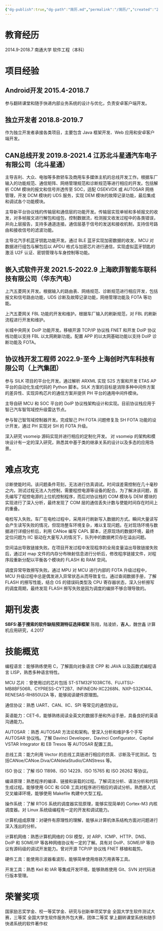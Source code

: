 ```yaml
---
{"dg-publish":true,"dg-path":"简历.md","permalink":"/简历/","created":"2023-09-06T14:23:45.000+08:00","updated":"2024-01-27T20:42:14.722+08:00"}
---
```


# 教育经历

2014.9-2018.7 南通大学 软件工程（本科）

# 项目经验

## Android开发 2015.4-2018.7

参与翻转课堂和随手快递内部业务系统的设计与优化，负责安卓客户端开发。

## 独立开发者 2018.8-2019.7

作为独立开发者承接各类项目，主要包含 Java 框架开发、Web 应用和安卓客户端开发。

## CAN总线开发 2019.8-2021.4 江苏北斗星通汽车电子有限公司（北斗星通）

主导吉利、大众、电咖等多款轿车及商用车多媒体主机的总线开发工作。根据车厂输入的功能规范、通信矩阵、网络管理规范和诊断规范等进行相应的开发。包括解析 COM 模块的报文和信号并透传至 SOC，适配 OSEKVDX 或 AUTOSAR 网络管理，开发 DCM 模块的 UDS 服务，实现 DEM 模块的故障记录功能，最后集成和调试各个功能模块。

主导新平台协议栈的传输层和通信层的功能开发。传输层实现单帧和多帧报文的收发，对多帧报文进行解包和组包，控制数据流，检测报文收发过程中的各类错误，并向上层报告，支持多通道连接。通信层基于信号的发送和接收机制，支持信号路由和接收信号的滤波功能。

主导北汽手机蓝牙钥匙功能开发。通过 BLE 蓝牙实现加密数据的收发，MCU 对数据进行组包与解包后以 APDU 格式与加密芯片进行通信，实现虚拟蓝牙钥匙的激活 U2F 认证、密钥管理与车身控制等功能。

## 嵌入式软件开发 2021.5-2022.9 上海欧菲智能车联科技有限公司（华东汽电）

上汽五菱网关开发。根据输入的路由表、网络规范、诊断规范进行相应开发，包括报文和信号路由功能，UDS 诊断及故障记录功能，网络管理功能及 FOTA 等功能。

上汽五菱网关 FBL 功能的开发和维护。根据车厂输入的刷新规范，对 FBL 的刷新流程进行开发和维护。

长城中央网关 DoIP 功能开发。移植开源 TCP/IP 协议栈 FNET 和开发 DoIP 协议栈功能以支持 FBL 以太网刷新功能。配置 APP 的以太网基础功能以支持 DoIP 诊断功能及 FOTA。

## 协议栈开发工程师 2022.9-至今 上海创时汽车科技有限公司（上汽集团）

参与 SILK 项目的平台化开发。通过解析 ARXML 实现 S2S 方案和开发 ETAS AP 平台的自动化生成代码的 Python 脚本。SILK 方案的目标是消除多种中间件方案的差异性、实现异构芯片的通信方案并提供 PH 平台的通用中间件模块。

主导自研 MCU 和 SOC 平台的 DoIP 协议栈架构设计和实现。目前协议栈应用于智己汽车智驾域控升级雷达节点。

参与智己智驾域控制器开发。完成智己 PH FOTA 问题修复及 SH FOTA 功能的设计开发，通过 PH 实现对 SH 的 FOTA 升级。

深入研究 vsomeip 源码实现并进行相应的定制化开发。 对 vsomeip 的架构和模块设计有一定的深入研究，熟悉其中基于类的继承关系的设计以及多态的应用场景。

# 难点攻克

诊断使能时间。该问题条件苛刻，无法进行仿真调试。时间误差需控制在几十毫秒之内，测试过程无法人为控制，需要程控电源等设备的配合。为了解决该问题，首先编写了程控电源的上位机控制程序，而后对协议栈的 COM 模块与 DEM 模块的实现进行了深入分析，最终发现了 COM 层的通信丢失计数与使能时间存在时间上的重叠。

电检写入失败。车厂在电检过程中，采用并行刷新写入数据的方式。瞬间大量读写会产生读写失败的情况，但现场整车环境复杂，难以复现问题。在对现场环境与数据进行详细分析后，利用 CANoe 编写 CAPL 脚本，还原现场的数据环境，最终定位问题为 IIC 驱动在大量写入的情况下，队列中的数据拷贝存在溢出问题。

空间溢出导致链接失败。在项目开发过程中发现程序的全局变量溢出导致链接失败后，通过对 map 文件的内存分布映射信息进行分析后，修改程序链接文件，对程序段重新分配以平衡各个模块的 FLASH 和 RAM 空间。

调度异常导致擦写失败。通过 MPU 对 MCU 进行内部的 FOTA 升级过程中，MCU 升级过程中总是偶发进入异常状态从而导致复位。通过查阅数据手册，了解 FLASH 的擦写性能，结合 OS 的错误码类型及 CPU 寄存器状态，深入分析擦写的调度周期，最终发现 FLASH 擦写失败是因为调度的编排不够合理导致的。

# 期刊发表

**SBFS:基于搜索的软件缺陷预测特征选择框架**
陈翔，陆凌娇，**吉人**，魏世鑫
计算机应用研究，4.2017

# 技能概览

编程语言：能够熟练使用 C，了解面向对象语言 CPP 和 JAVA 以及函数式编程语言 LISP，熟悉多种语言特性。

MCU 芯片：曾使用过的芯片包括 ST-STM32F103RCT6、FUJITSU-MB8BF506R、CYPRESS-CYT2B7、INFINEON-XC2268N、NXP-S32K144、RENESAS-RH850U2A 等，能够阅读硬件原理图。

通信协议：熟悉 UART、CAN、IIC、SPI 等常见的通信协议。

英语能力：CET-6，能够熟练阅读全英文的数据手册和外设手册，具备良好的英语沟通能力。

AUTOSAR ：熟悉 AUTOSAR 方法论和架构。曾深入分析和维护多个手写 AUTOSAR 协议栈。了解 Davinci Developer、Davinci Configurator、Capital VSTAR Integrator 和 EB Tresos 等 AUTOSAR 配置工具。

总线工具：能力利用 Vector 的总线工具链进行相应的仿真、诊断及干扰测试。包括CANoe/CANoe.Diva/CANdelaStudio/CANStress 等。

ISO 协议：了解 ISO 11898、ISO 14229、ISO 15765 和 ISO 26262 等协议。

编译原理：熟悉程序的编译、链接和装载的过程。了解词法分析、语法分析和代码生成过程。能够使用 GCC 和 GDB 工具对程序进行相应的调试分析。熟悉嵌入式交叉编译环境，能够使用 Makefile 构建中大型工程。

操作系统：了解 RTOS 系统的调度器实现原理，能够实现简单的 Cortex-M3 内核调度器。对 Linux 系统级编程有一定的开发和调试能力。

计算机组成原理：对硬件有原理性的理解，能够从计算机体系结构方面对问题进行深入浅出的分析。

计算机网络：熟悉计算机网络的 OSI 模型，对 ARP、ICMP、HTTP、DNS、DoIP 和 SOME/IP 等各种网络协议有一定的了解。具有对 DoIP、SOME/IP 等协议有源码级的调试开发能力。曾对开源 TCP/IP 协议栈 FNET 移植和裁剪。

硬件工具：能使用示波器看波形，能够简单使用烙铁万用表等工具。

开发工具：熟悉 Keil 和 IAR 等集成开发环境，能够熟练使用 Git、SVN 对代码进行版本管理。

# 荣誉奖项

国家励志奖学金、校一等奖学金、研究与创新单项奖学金
全国大学生软件测试大赛，三等奖
全国大学生软件服务外包大赛，团体二等奖
掌上翻转课堂系统和随手快递系统的软件著作权

